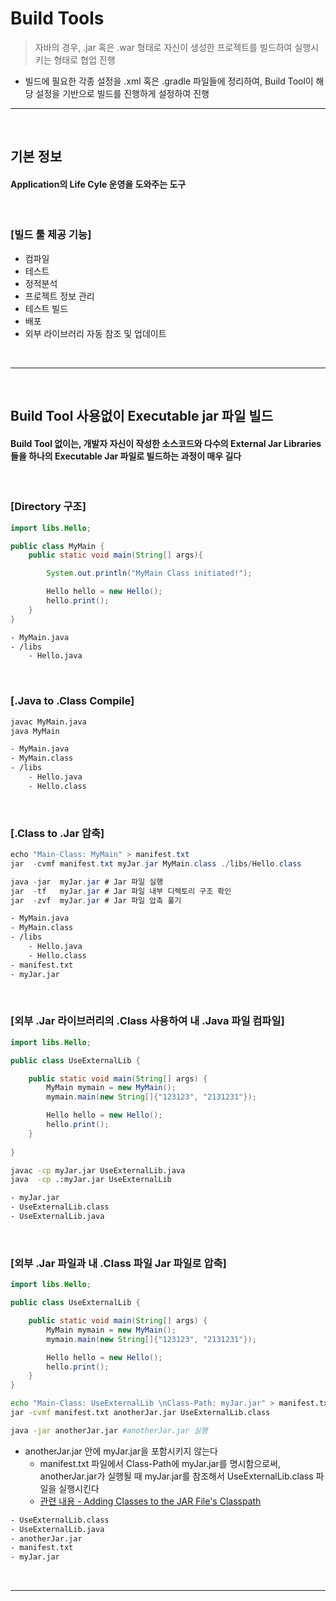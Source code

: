# Build Tools
> 자바의 경우, .jar 혹은 .war 형태로 자신이 생성한 프로젝트를 빌드하여 실행시키는 형태로 협업 진행
* 빌드에 필요한 각종 설정을 .xml 혹은 .gradle 파일들에 정리하여, Build Tool이 해당 설정을 기반으로 빌드를 진행하게 설정하여 진행

<hr>
<br>

## 기본 정보
#### Application의 Life Cyle 운영을 도와주는 도구

<br>

### [빌드 툴 제공 기능]
* 컴파일
* 테스트
* 정적분석
* 프로젝트 정보 관리
* 테스트 빌드
* 배포
* 외부 라이브러리 자동 참조 및 업데이트

<br>
<hr>
<br>

## Build Tool 사용없이 Executable jar 파일 빌드
#### Build Tool 없이는, 개발자 자신이 작성한 소스코드와 다수의 External Jar Libraries들을 하나의 Executable Jar 파일로 빌드하는 과정이 매우 길다

<br>

### [Directory 구조]
```java
import libs.Hello;

public class MyMain {
    public static void main(String[] args){

        System.out.println("MyMain Class initiated!");

        Hello hello = new Hello();
        hello.print();
    }
}
```

```bash
- MyMain.java
- /libs
    - Hello.java
```

<br>

### [.Java to .Class Compile]
```bash
javac MyMain.java 
java MyMain
```

```bash
- MyMain.java
- MyMain.class
- /libs
    - Hello.java
    - Hello.class
```

<br>

### [.Class to .Jar 압축]
```java
echo "Main-Class: MyMain" > manifest.txt
jar  -cvmf manifest.txt myJar.jar MyMain.class ./libs/Hello.class

java -jar  myJar.jar # Jar 파일 실행
jar  -tf   myJar.jar # Jar 파일 내부 디렉토리 구조 확인
jar  -zvf  myJar.jar # Jar 파일 압축 풀기
```

```bash
- MyMain.java
- MyMain.class
- /libs
    - Hello.java
    - Hello.class
- manifest.txt
- myJar.jar
```

<br>

### [외부 .Jar 라이브러리의 .Class 사용하여 내 .Java 파일 컴파일]
```java
import libs.Hello;

public class UseExternalLib {

    public static void main(String[] args) {
        MyMain mymain = new MyMain();
        mymain.main(new String[]{"123123", "2131231"});

        Hello hello = new Hello();
        hello.print();
    }
    
}
```

```bash
javac -cp myJar.jar UseExternalLib.java
java  -cp .:myJar.jar UseExternalLib
```

```bash
- myJar.jar
- UseExternalLib.class 
- UseExternalLib.java
```

<br>

### [외부 .Jar 파일과 내 .Class 파일 Jar 파일로 압축]
```java
import libs.Hello;

public class UseExternalLib {

    public static void main(String[] args) {
        MyMain mymain = new MyMain();
        mymain.main(new String[]{"123123", "2131231"});

        Hello hello = new Hello();
        hello.print();
    }
}
```

```bash
echo "Main-Class: UseExternalLib \nClass-Path: myJar.jar" > manifest.txt  
jar -cvmf manifest.txt anotherJar.jar UseExternalLib.class

java -jar anotherJar.jar #anotherJar.jar 실행
```
* anotherJar.jar 안에 myJar.jar을 포함시키지 않는다
  * manifest.txt 파일에서 Class-Path에 myJar.jar를 명시함으로써, anotherJar.jar가 실행될 때 myJar.jar를 참조해서 UseExternalLib.class 파일을 실행시킨다
  * [관련 내용 - Adding Classes to the JAR File's Classpath](https://docs.oracle.com/javase/tutorial/deployment/jar/downman.html)

```bash
- UseExternalLib.class 
- UseExternalLib.java  
- anotherJar.jar       
- manifest.txt         
- myJar.jar
```

<br>
<hr>
<br>

